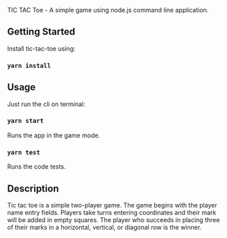 TIC TAC Toe - A simple game using node.js command line application.

## Getting Started

Install tic-tac-toe using:

### `yarn install`

## Usage

Just run the cli on terminal:

### `yarn start`

Runs the app in the game mode.

### `yarn test`

Runs the code tests.

## Description

Tic tac toe is a simple two-player game.
The game begins with the player name entry fields. Players take turns entering coordinates and their mark will be added in empty squares.
The player who succeeds in placing three of their marks in a horizontal, vertical, or diagonal row is the winner.
